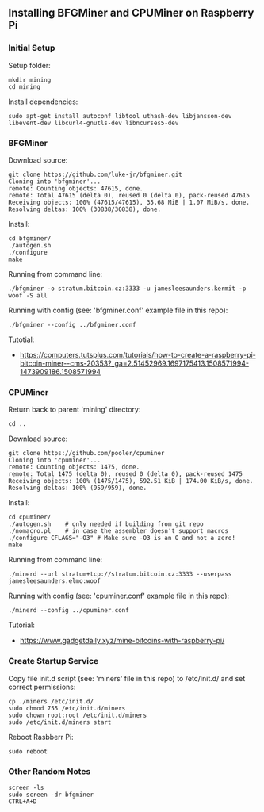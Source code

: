 ## Installing BFGMiner and CPUMiner on Raspberry Pi

### Initial Setup
Setup folder:

    mkdir mining
    cd mining

Install dependencies:

    sudo apt-get install autoconf libtool uthash-dev libjansson-dev libevent-dev libcurl4-gnutls-dev libncurses5-dev

### BFGMiner
Download source:

    git clone https://github.com/luke-jr/bfgminer.git
    Cloning into 'bfgminer'...
    remote: Counting objects: 47615, done.
    remote: Total 47615 (delta 0), reused 0 (delta 0), pack-reused 47615
    Receiving objects: 100% (47615/47615), 35.68 MiB | 1.07 MiB/s, done.
    Resolving deltas: 100% (30838/30838), done.

Install:

    cd bfgminer/
    ./autogen.sh
    ./configure
    make

Running from command line:

    ./bfgminer -o stratum.bitcoin.cz:3333 -u jamesleesaunders.kermit -p woof -S all
    
Running with config (see: 'bfgminer.conf' example file in this repo):

    ./bfgminer --config ../bfgminer.conf

Tutotial:
* https://computers.tutsplus.com/tutorials/how-to-create-a-raspberry-pi-bitcoin-miner--cms-20353?_ga=2.51452969.1697175413.1508571994-1473909186.1508571994

### CPUMiner
Return back to parent 'mining' directory:

    cd ..

Download source:

    git clone https://github.com/pooler/cpuminer
    Cloning into 'cpuminer'...
    remote: Counting objects: 1475, done.
    remote: Total 1475 (delta 0), reused 0 (delta 0), pack-reused 1475
    Receiving objects: 100% (1475/1475), 592.51 KiB | 174.00 KiB/s, done.
    Resolving deltas: 100% (959/959), done.

Install:

    cd cpuminer/
    ./autogen.sh	# only needed if building from git repo
    ./nomacro.pl	# in case the assembler doesn't support macros
    ./configure CFLAGS="-O3" # Make sure -O3 is an O and not a zero!
    make

Running from command line:

    ./minerd --url stratum+tcp://stratum.bitcoin.cz:3333 --userpass jamesleesaunders.elmo:woof

Running with config (see: 'cpuminer.conf' example file in this repo):

    ./minerd --config ../cpuminer.conf

Tutorial:
* https://www.gadgetdaily.xyz/mine-bitcoins-with-raspberry-pi/

### Create Startup Service
Copy file init.d script (see: 'miners' file in this repo) to /etc/init.d/ and set correct permissions:
    
    cp ./miners /etc/init.d/
    sudo chmod 755 /etc/init.d/miners
    sudo chown root:root /etc/init.d/miners
    sudo /etc/init.d/miners start
    
Reboot Rasbberr Pi:

    sudo reboot
    
### Other Random Notes

    screen -ls
    sudo screen -dr bfgminer
    CTRL+A+D
